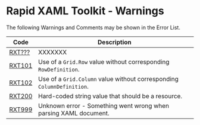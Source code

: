 # Rapid XAML Toolkit - Warnings

The following Warnings and Comments may be shown in the Error List.

|  Code  | Description |
|--------|-------------|
| [RXT???](.\RXT???.md) | XXXXXXX |
| [RXT101](.\RXT101.md) | Use of a `Grid.Row` value without corresponding `RowDefinition`. |
| [RXT102](.\RXT102.md) | Use of a `Grid.Column` value without corresponding `ColumnDefinition`. |
| [RXT200](.\RXT200.md) | Hard-coded string value that should be a resource. |
| [RXT999](.\RXT999.md) | Unknown error - Something went wrong when parsing XAML document. |
